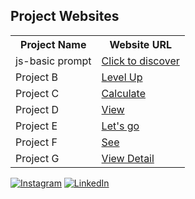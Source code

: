 
<h2>Project Websites</h2>

<table>
    <tr>
        <th>Project Name</th>
        <th>Website URL</th>
    </tr>
    <tr>
        <td>js-basic prompt</td>
        <td><a href="https://js-projects-01.netlify.app" target="_blank">Click to discover</a></td>
    </tr>
    <tr>
        <td>Project B</td>
        <td><a href="https://js-projects-02.netlify.app" target="_blank">Level Up</a></td>
    </tr>
    <tr>
        <td>Project C</td>
        <td><a href="https://js-projects-03-cal.netlify.app" target="_blank">Calculate</a></td>
    </tr>
    <tr>
        <td>Project D</td>
        <td><a href="https://js-projects-04.netlify.app" target="_blank">View</a></td>
    </tr>
    <tr>
        <td>Project E</td>
        <td><a href="https://js projects-05.netlify.app/"target="_blank">Let's go</a></td>
    </tr>
    <tr>
        <td>Project F</td>
        <td><a href="https://js-project-06.netlify.app" target="_blank">See</a></td>
    </tr>
    <tr>
        <td>Project G</td>
        <td><a href="https://js-generate-captcha.netlify.app" target="_blank">View Detail</a></td>
    </tr>
</table>

[![Instagram](https://img.shields.io/badge/Instagram-%23E4405F.svg?logo=Instagram&logoColor=white)]() [![LinkedIn](https://img.shields.io/badge/LinkedIn-%230077B5.svg?logo=linkedin&logoColor=white)](https://linkedin.com/in/https://www.linkedin.com/in/anket-shirke-3bb4bb297) 
